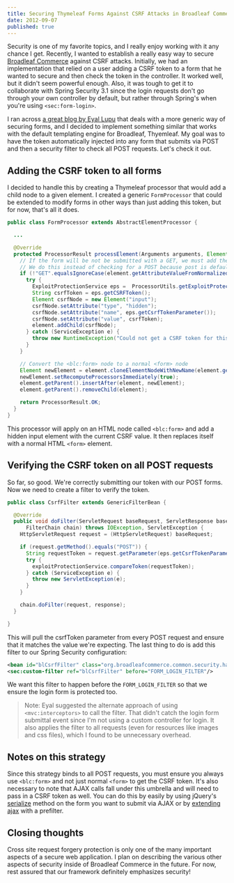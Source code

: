 ```yaml
---
title: Securing Thymeleaf Forms Against CSRF Attacks in Broadleaf Commerce
date: 2012-09-07
published: true
---
```


Security is one of my favorite topics, and I really enjoy working with it any chance I get. Recently, I wanted to establish a really easy way to secure [Broadleaf Commerce](http://www.broadleafcommerce.com) against CSRF attacks. Initially, we had an implementation that relied on a user adding a CSRF token to a form that he wanted to secure and then check the token in the controller. It worked well, but it didn't seem powerful enough. Also, it was tough to get it to collaborate with Spring Security 3.1 since the login requests don't go through your own controller by default, but rather through Spring's when you're using `<sec:form-login>`.

I ran across [a great blog by Eyal Lupu](http://blog.eyallupu.com/2012/04/csrf-defense-in-spring-mvc-31.html) that deals with a more generic way of securing forms, and I decided to implement something similar that works with the default templating engine for Broadleaf, Thyemleaf. My goal was to have the token automatically injected into any form that submits via POST and then a security filter to check all POST requests. Let's check it out.

## Adding the CSRF token to all forms

I decided to handle this by creating a Thymeleaf processor that would add a child node to a given element. I created a generic `FormProcessor` that could be extended to modify forms in other ways than just adding this token, but for now, that's all it does.

```java
public class FormProcessor extends AbstractElementProcessor {

  ...

  @Override
  protected ProcessorResult processElement(Arguments arguments, Element element) {
    // If the form will be not be submitted with a GET, we must add the CSRF token
    // We do this instead of checking for a POST because post is default
    if (!"GET".equalsIgnoreCase(element.getAttributeValueFromNormalizedName("method"))) {
      try {
        ExploitProtectionService eps =  ProcessorUtils.getExploitProtectionService(arguments);
        String csrfToken = eps.getCSRFToken();
        Element csrfNode = new Element("input");
        csrfNode.setAttribute("type", "hidden");
        csrfNode.setAttribute("name", eps.getCsrfTokenParameter());
        csrfNode.setAttribute("value", csrfToken);
        element.addChild(csrfNode);
      } catch (ServiceException e) {
        throw new RuntimeException("Could not get a CSRF token for this session", e);
      }
    }

    // Convert the <blc:form> node to a normal <form> node
    Element newElement = element.cloneElementNodeWithNewName(element.getParent(), "form", false);
    newElement.setRecomputeProcessorsImmediately(true);
    element.getParent().insertAfter(element, newElement);
    element.getParent().removeChild(element);

    return ProcessorResult.OK;
  }
}

```

This processor will apply on an HTML node called `<blc:form>` and add a hidden input element with the current CSRF value. It then replaces itself with a normal HTML `<form>` element.

## Verifying the CSRF token on all POST requests

So far, so good. We're correctly submitting our token with our POST forms. Now we need to create a filter to verify the token.

```java
public class CsrfFilter extends GenericFilterBean {

  @Override
  public void doFilter(ServletRequest baseRequest, ServletResponse baseResponse,
      FilterChain chain) throws IOException, ServletException {
    HttpServletRequest request = (HttpServletRequest) baseRequest;

    if (request.getMethod().equals("POST")) {
      String requestToken = request.getParameter(eps.getCsrfTokenParameter());
      try {
        exploitProtectionService.compareToken(requestToken);
      } catch (ServiceException e) {
        throw new ServletException(e);
      }
    }

    chain.doFilter(request, response);
  }

}
```

This will pull the csrfToken parameter from every POST request and ensure that it matches the value we're expecting. The last thing to do is add this filter to our Spring Security configuration:

```xml
<bean id="blCsrfFilter" class="org.broadleafcommerce.common.security.handler.CsrfFilter" />
<sec:custom-filter ref="blCsrfFilter" before="FORM_LOGIN_FILTER"/>
```

We want this filter to happen before the `FORM_LOGIN_FILTER` so that we ensure the login form is protected too.

> Note: Eyal suggested the alternate approach of using `<mvc:interceptors>` to call the filter. That didn't catch the login form submittal event since I'm not using a custom controller for login. It also applies the filter to all requests (even for resources like images and css files), which I found to be unnecessary overhead.

## Notes on this strategy

Since this strategy binds to all POST requests, you must ensure you always use `<blc:form>` and not just normal `<form>` to get the CSRF token. It's also necessary to note that AJAX calls fall under this umbrella and will need to pass in a CSRF token as well. You can do this by easily by using jQuery's [serialize](http://api.jquery.com/serialize/) method on the form you want to submit via AJAX or by [extending ajax](http://api.jquery.com/extending-ajax/) with a prefilter.

## Closing thoughts

Cross site request forgery protection is only one of the many important aspects of a secure web application. I plan on describing the various other aspects of security inside of Broadleaf Commerce in the future. For now, rest assured that our framework definitely emphasizes security!
